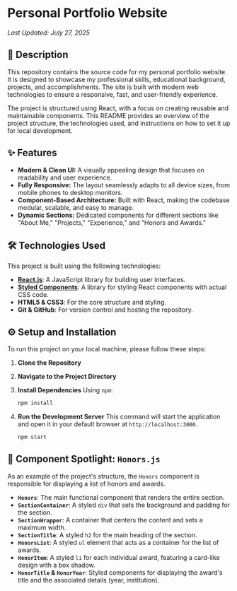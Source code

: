 # Personal Portfolio Website

*Last Updated: July 27, 2025*

## 📜 Description

This repository contains the source code for my personal portfolio website. It is designed to showcase my professional skills, educational background, projects, and accomplishments. The site is built with modern web technologies to ensure a responsive, fast, and user-friendly experience.

The project is structured using React, with a focus on creating reusable and maintainable components. This README provides an overview of the project structure, the technologies used, and instructions on how to set it up for local development.

## ✨ Features

* **Modern & Clean UI:** A visually appealing design that focuses on readability and user experience.
* **Fully Responsive:** The layout seamlessly adapts to all device sizes, from mobile phones to desktop monitors.
* **Component-Based Architecture:** Built with React, making the codebase modular, scalable, and easy to manage.
* **Dynamic Sections:** Dedicated components for different sections like "About Me," "Projects," "Experience," and "Honors and Awards."

## 🛠️ Technologies Used

This project is built using the following technologies:

* **[React.js](https://reactjs.org/)**: A JavaScript library for building user interfaces.
* **[Styled Components](https://styled-components.com/)**: A library for styling React components with actual CSS code.
* **HTML5 & CSS3**: For the core structure and styling.
* **Git & GitHub**: For version control and hosting the repository.

## ⚙️ Setup and Installation

To run this project on your local machine, please follow these steps:

1.  **Clone the Repository**
2.  **Navigate to the Project Directory**
3.  **Install Dependencies**
    Using `npm`:
    ```bash
    npm install
    ```

4.  **Run the Development Server**
    This command will start the application and open it in your default browser at `http://localhost:3000`.
    ```bash
    npm start
    ```

## 🧩 Component Spotlight: `Honors.js`

As an example of the project's structure, the `Honors` component is responsible for displaying a list of honors and awards.

* **`Honors`**: The main functional component that renders the entire section.
* **`SectionContainer`**: A styled `div` that sets the background and padding for the section.
* **`SectionWrapper`**: A container that centers the content and sets a maximum width.
* **`SectionTitle`**: A styled `h2` for the main heading of the section.
* **`HonorsList`**: A styled `ul` element that acts as a container for the list of awards.
* **`HonorItem`**: A styled `li` for each individual award, featuring a card-like design with a box shadow.
* **`HonorTitle` & `HonorYear`**: Styled components for displaying the award's title and the associated details (year, institution).
